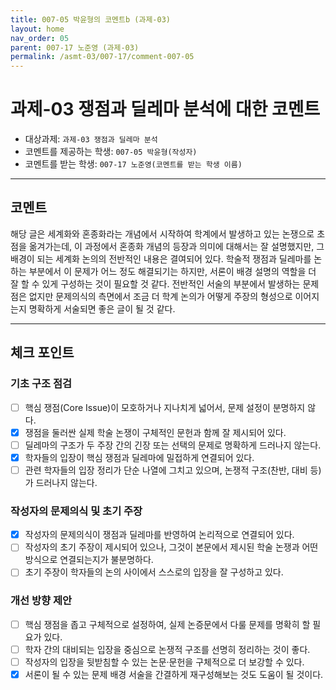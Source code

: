 ```yaml
---
title: 007-05 박윤형의 코멘트b (과제-03) 
layout: home
nav_order: 05
parent: 007-17 노준영 (과제-03)
permalink: /asmt-03/007-17/comment-007-05
---
```


# 과제-03 쟁점과 딜레마 분석에 대한 코멘트

- 대상과제: `과제-03 쟁점과 딜레마 분석`
- 코멘트를 제공하는 학생: `007-05 박윤형(작성자)` 
- 코멘트를 받는 학생: `007-17 노준영(코멘트를 받는 학생 이름)` 

---

## 코멘트

해당 글은 세계화와 혼종화라는 개념에서 시작하여 학계에서 발생하고 있는 논쟁으로 초점을 옮겨가는데, 이 과정에서 혼종화 개념의 등장과 의미에 대해서는 잘 설명했지만, 그 배경이 되는 세계화 논의의 전반적인 내용은 결여되어 있다. 학술적 쟁점과 딜레마를 논하는 부분에서 이 문제가 어느 정도 해결되기는 하지만, 서론이 배경 설명의 역할을 더 잘 할 수 있게 구성하는 것이 필요할 것 같다. 전반적인 서술의 부분에서 발생하는 문제점은 없지만 문제의식의 측면에서 조금 더 학계 논의가 어떻게 주장의 형성으로 이어지는지 명확하게 서술되면 좋은 글이 될 것 같다.

---

## 체크 포인트

### **기초 구조 점검**
- [ ] 핵심 쟁점(Core Issue)이 모호하거나 지나치게 넓어서, 문제 설정이 분명하지 않다.
- [x] 쟁점을 둘러싼 실제 학술 논쟁이 구체적인 문헌과 함께 잘 제시되어 있다.
- [ ] 딜레마의 구조가 두 주장 간의 긴장 또는 선택의 문제로 명확하게 드러나지 않는다.
- [x] 학자들의 입장이 핵심 쟁점과 딜레마에 밀접하게 연결되어 있다.
- [ ] 관련 학자들의 입장 정리가 단순 나열에 그치고 있으며, 논쟁적 구조(찬반, 대비 등)가 드러나지 않는다.

### **작성자의 문제의식 및 초기 주장**
- [x] 작성자의 문제의식이 쟁점과 딜레마를 반영하여 논리적으로 연결되어 있다.
- [ ] 작성자의 초기 주장이 제시되어 있으나, 그것이 본문에서 제시된 학술 논쟁과 어떤 방식으로 연결되는지가 불분명하다.
- [ ] 초기 주장이 학자들의 논의 사이에서 스스로의 입장을 잘 구성하고 있다.

### **개선 방향 제안**
- [ ] 핵심 쟁점을 좁고 구체적으로 설정하여, 실제 논증문에서 다룰 문제를 명확히 할 필요가 있다.
- [ ] 학자 간의 대비되는 입장을 중심으로 논쟁적 구조를 선명히 정리하는 것이 좋다.
- [ ] 작성자의 입장을 뒷받침할 수 있는 논문·문헌을 구체적으로 더 보강할 수 있다.
- [x] 서론이 될 수 있는 문제 배경 서술을 간결하게 재구성해보는 것도 도움이 될 것이다.
